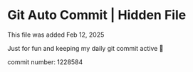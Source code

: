 # Git Auto Commit | Hidden File

This file was added Feb 12, 2025

Just for fun and keeping my daily git commit active 🤪

commit number: 1228584
